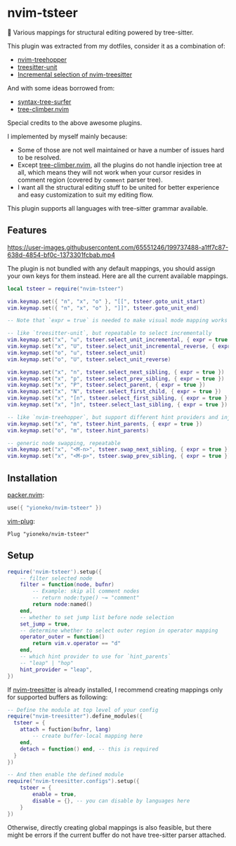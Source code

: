 # nvim-tsteer

🚗 Various mappings for structural editing powered by tree-sitter.

This plugin was extracted from my dotfiles, consider it as a combination of:

- [nvim-treehopper](https://github.com/mfussenegger/nvim-treehopper)
- [treesitter-unit](https://github.com/David-Kunz/treesitter-unit)
- [Incremental selection of nvim-treesitter](https://github.com/nvim-treesitter/nvim-treesitter#incremental-selection)

And with some ideas borrowed from:

- [syntax-tree-surfer](https://github.com/ziontee113/syntax-tree-surfer)
- [tree-climber.nvim](https://github.com/drybalka/tree-climber.nvim)

Special credits to the above awesome plugins.

I implemented by myself mainly because:

- Some of those are not well maintained or have a number of issues hard to be resolved.
- Except [tree-climber.nvim](https://github.com/drybalka/tree-climber.nvim), all the plugins do not handle injection tree at all, which means they will not work when your cursor resides in comment region (covered by `comment` parser tree).
- I want all the structural editing stuff to be united for better experience and easy customization to suit my editing flow.

This plugin supports all languages with tree-sitter grammar available.

## Features


https://user-images.githubusercontent.com/65551246/199737488-a1ff7c87-638d-4854-bf0c-1373301fcbab.mp4


The plugin is not bundled with any default mappings, you should assign your own keys for them instead. Here are all the current available mappings.

```lua
local tsteer = require("nvim-tsteer")

vim.keymap.set({ "n", "x", "o" }, "[[", tsteer.goto_unit_start)
vim.keymap.set({ "n", "x", "o" }, "]]", tsteer.goto_unit_end)

-- Note that `expr = true` is needed to make visual mode mapping works

-- like `treesitter-unit`, but repeatable to select incrementally
vim.keymap.set("x", "u", tsteer.select_unit_incremental, { expr = true })
vim.keymap.set("x", "U", tsteer.select_unit_incremental_reverse, { expr = true })
vim.keymap.set("o", "u", tsteer.select_unit)
vim.keymap.set("o", "U", tsteer.select_unit_reverse)

vim.keymap.set("x", "n", tsteer.select_next_sibling, { expr = true })
vim.keymap.set("x", "p", tsteer.select_prev_sibling, { expr = true })
vim.keymap.set("x", "P", tsteer.select_parent, { expr = true })
vim.keymap.set("x", "N", tsteer.select_first_child, { expr = true })
vim.keymap.set("x", "[n", tsteer.select_first_sibling, { expr = true })
vim.keymap.set("x", "]n", tsteer.select_last_sibling, { expr = true })

-- like `nvim-treehopper`, but support different hint providers and injection tree
vim.keymap.set("x", "m", tsteer.hint_parents, { expr = true })
vim.keymap.set("o", "m", tsteer.hint_parents)

-- generic node swapping, repeatable
vim.keymap.set("x", "<M-n>", tsteer.swap_next_sibling, { expr = true })
vim.keymap.set("x", "<M-p>", tsteer.swap_prev_sibling, { expr = true })
```

## Installation

[packer.nvim](https://github.com/wbthomason/packer.nvim):

```lua
use({ "yioneko/nvim-tsteer" })
```

[vim-plug](https://github.com/junegunn/vim-plug):

```vim
Plug "yioneko/nvim-tsteer"
```

## Setup

```lua
require('nvim-tsteer').setup({
    -- filter selected node
    filter = function(node, bufnr)
        -- Example: skip all comment nodes
        -- return node:type() ~= "comment"
        return node:named()
    end,
    -- whether to set jump list before node selection
    set_jump = true,
    -- determine whether to select outer region in operator mapping
    operator_outer = function()
        return vim.v.operator == "d"
    end,
    -- which hint provider to use for `hint_parents`
    -- "leap" | "hop"
    hint_provider = "leap",
})
```

If [nvim-treesitter](https://github.com/nvim-treesitter/nvim-treesitter) is already installed, I recommend creating mappings only for supported buffers as following:

```lua
-- Define the module at top level of your config
require("nvim-treesitter").define_modules({
  tsteer = {
    attach = fuction(bufnr, lang)
        -- create buffer-local mapping here
    end,
    detach = function() end, -- this is required
  }
})

-- And then enable the defined module
require("nvim-treesitter.configs").setup({
    tsteer = {
        enable = true,
        disable = {}, -- you can disable by languages here
    }
})
```

Otherwise, directly creating global mappings is also feasible, but there might be errors if the current buffer do not have tree-sitter parser attached.
